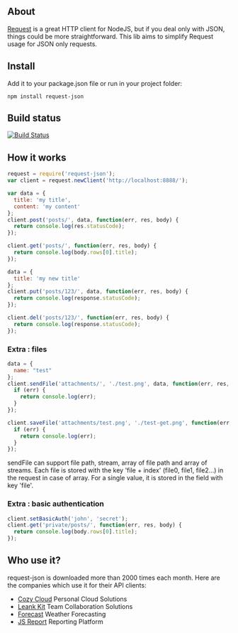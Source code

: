 ## About

[Request](https://github.com/mikeal/request) is a great HTTP client for NodeJS,
but if you deal only with JSON, things could be more straightforward. This lib
aims to simplify Request usage for 
JSON only requests.

## Install

Add it to your package.json file or run in your project folder: 

    npm install request-json

## Build status

[![Build
Status](https://travis-ci.org/mycozycloud/request-json.png?branch=master)](https://travis-ci.org/mycozycloud/request-json)

## How it works

```javascript
request = require('request-json');
var client = request.newClient('http://localhost:8888/');

var data = {
  title: 'my title',
  content: 'my content'
};
client.post('posts/', data, function(err, res, body) {
  return console.log(res.statusCode);
});

client.get('posts/', function(err, res, body) {
  return console.log(body.rows[0].title);
});

data = {
  title: 'my new title'
};
client.put('posts/123/', data, function(err, res, body) {
  return console.log(response.statusCode);
});

client.del('posts/123/', function(err, res, body) {
  return console.log(response.statusCode);
});
```

### Extra : files

```javascript
data = {
  name: "test"
};
client.sendFile('attachments/', './test.png', data, function(err, res, body) {
  if (err) {
    return console.log(err);
  }
});

client.saveFile('attachments/test.png', './test-get.png', function(err, res, body) {
  if (err) {
    return console.log(err);
  }
});

```

sendFile can support file path, stream, array of file path and array of
streams. Each file is stored with the key 'file + index' (file0, file1,
file2...) in the request in case of array. For a single value, it is stored in
the field with key 'file'.


### Extra : basic authentication

```javascript
client.setBasicAuth('john', 'secret');
client.get('private/posts/', function(err, res, body) {
  return console.log(body.rows[0].title);
});

```

## Who use it?

request-json is downloaded more than 2000 times each month. Here are the
companies which use it for their API clients:

* [Cozy Cloud](http://cozy.io) Personal Cloud Solutions
* [Leank Kit](http://leankit.com/) Team Collaboration Solutions
* [Forecast](http://forecast.io/) Weather Forecasting
* [JS Report](http://jsreport.net/) Reporting Platform
